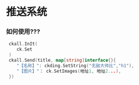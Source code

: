 # 推送系统
<h3> 如何使用??? </h3>

```go
 ckall.InIt(
    ck.Set
 )
 ckall.Send(title, map[string]interface{}{
    "【名称】": ckding.SetString("无敌大帅比","h1"),
    "【图片】"： ck.SetImages(地址1, 地址2...),
 })
```  
